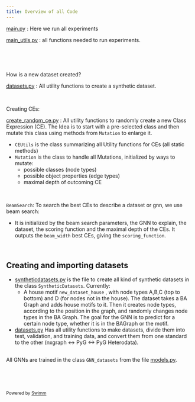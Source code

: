 ```yaml
---
title: Overview of all Code
---
```

<SwmPath>[main.py](/main.py)</SwmPath> : Here we run all experiments

<SwmPath>[main_utils.py](/main_utils.py)</SwmPath> : all functions needed to run experiments.&nbsp;

&nbsp;

&nbsp;

How is a new dataset created?

<SwmPath>[datasets.py](/datasets.py)</SwmPath> : All utility functions to create a synthetic dataset.

&nbsp;

Creating CEs:

<SwmPath>[create_random_ce.py](/create_random_ce.py)</SwmPath> : All utility functions to randomly create a new Class Expression (CE). The Idea is to start with a pre-selected class and then mutate this class using methods from <SwmToken path="/create_random_ce.py" pos="402:2:2" line-data="class Mutation:">`Mutation`</SwmToken> to enlarge it.

- <SwmToken path="/create_random_ce.py" pos="26:2:2" line-data="class CEUtils():">`CEUtils`</SwmToken> is the class summarizing all Utility functions for CEs (all static methods)
- <SwmToken path="/create_random_ce.py" pos="402:2:2" line-data="class Mutation:">`Mutation`</SwmToken> is the class to handle all Mutations, initialized by ways to mutate:
  - possible classes (node types)
  - possible object properties (edge types)
  - maximal depth of outcoming CE

&nbsp;

<SwmToken path="/beamsearch.py" pos="51:2:2" line-data="class BeamSearch():">`BeamSearch`</SwmToken>: To search the best CEs to describe a dataset or gnn, we use beam search:

- It is initialized by the beam search parameters, the GNN to explain, the dataset, the scoring function and the maximal depth of the CEs. It outputs the <SwmToken path="/beamsearch.py" pos="80:3:3" line-data="        self.beam_width = beam_width">`beam_width`</SwmToken> best CEs, giving the <SwmToken path="/beamsearch.py" pos="83:3:3" line-data="        self.scoring_function = scoring_function">`scoring_function`</SwmToken>.

&nbsp;

## Creating and importing datasets

- <SwmPath>[syntheticdatasets.py](/syntheticdatasets.py)</SwmPath> is the file to create all kind of synthetic datasets in the class <SwmToken path="/syntheticdatasets.py" pos="5:2:2" line-data="class SyntheticDatasets():">`SyntheticDatasets`</SwmToken>. Currently:
  - A house motif <SwmToken path="/syntheticdatasets.py" pos="10:3:3" line-data="    def new_dataset_house(num_nodes, num_motifs=None, num_edges=3):">`new_dataset_house`</SwmToken> , with node types A,B,C (top to bottom) and D (for nodes not in the house). The dataset takes a BA Graph and adds house motifs to it. Then it creates node types, according to the position in the graph, and randomly changes node types in the BA Graph. The goal for the GNN is to predict for a certain node type, whether it is in the BAGraph or the motif.
- <SwmPath>[datasets.py](/datasets.py)</SwmPath> Has all utility functions to make datasets, divide them into test, validation, and training data, and convert them from one standard to the other (nxgraph <-> PyG <-> PyG Heterodata).

## 

All GNNs are trained in the class <SwmToken path="/models.py" pos="36:2:2" line-data="class GNN_datasets():">`GNN_datasets`</SwmToken> from the file <SwmPath>[models.py](/models.py)</SwmPath>.&nbsp;

&nbsp;

&nbsp;

<SwmMeta version="3.0.0" repo-id="Z2l0aHViJTNBJTNBeGdubi1kbCUzQSUzQWRzLWpyZw==" repo-name="xgnn-dl"><sup>Powered by [Swimm](https://app.swimm.io/)</sup></SwmMeta>
